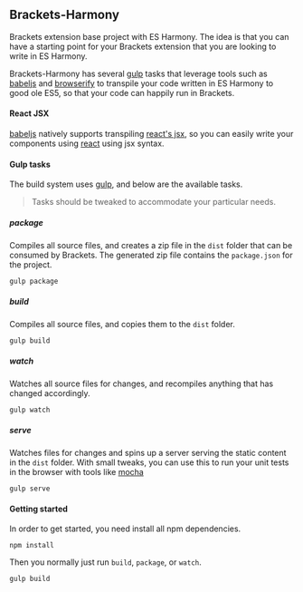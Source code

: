 ## Brackets-Harmony
Brackets extension base project with ES Harmony.  The idea is that you can have a starting point for your Brackets extension that you are looking to write in ES Harmony.


Brackets-Harmony has several [gulp](http://gulpjs.com/) tasks that leverage tools such as [babeljs](https://babeljs.io/) and [browserify](http://browserify.org/) to transpile your code written in ES Harmony to good ole ES5, so that your code can happily run in Brackets.


#### React JSX
[babeljs](https://babeljs.io/) natively supports transpiling [react's jsx](https://facebook.github.io/react/docs/jsx-in-depth.html), so you can easily write your components using [react](http://facebook.github.io/react/) using jsx syntax.

#### Gulp tasks

The build system uses [gulp](http://gulpjs.com/), and below are the available tasks.

> Tasks should be tweaked to accommodate your particular needs.


##### package
Compiles all source files, and creates a zip file in the `dist` folder that can be consumed by Brackets.  The generated zip file contains the `package.json` for the project.

```
gulp package
```
##### build
Compiles all source files, and copies them to the `dist` folder.

```
gulp build
```

##### watch
Watches all source files for changes, and recompiles anything that has changed accordingly.

```
gulp watch
```

##### serve
Watches files for changes and spins up a server serving the static content in the `dist` folder.  With small tweaks, you can use this to run your unit tests in the browser with tools like [mocha](http://mochajs.org/)

```
gulp serve
```


#### Getting started
In order to get started, you need install all npm dependencies.

```
npm install
```

Then you normally just run `build`, `package`, or `watch`.

```
gulp build
```
